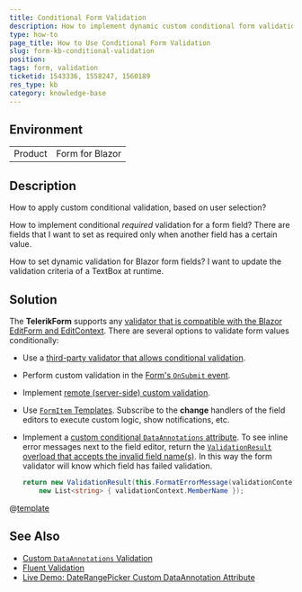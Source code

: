 ```yaml
---
title: Conditional Form Validation
description: How to implement dynamic custom conditional form validation with the Telerik Blazor Form.
type: how-to
page_title: How to Use Conditional Form Validation
slug: form-kb-conditional-validation
position: 
tags: form, validation
ticketid: 1543336, 1558247, 1560189
res_type: kb
category: knowledge-base
---
```


## Environment

<table>
    <tbody>
        <tr>
            <td>Product</td>
            <td>Form for Blazor</td>
        </tr>
    </tbody>
</table>


## Description

How to apply custom conditional validation, based on user selection?

How to implement conditional *required* validation for a form field? There are fields that I want to set as required only when another field has a certain value.

How to set dynamic validation for Blazor form fields? I want to update the validation criteria of a TextBox at runtime.


## Solution

The **TelerikForm** supports any [validator that is compatible with the Blazor EditForm and EditContext](slug:form-validation). There are several options to validate form values conditionally:

* Use a [third-party validator that allows conditional validation](slug:form-validation#fluent-validation).
* Perform custom validation in the [Form's `OnSubmit` event](slug:form-events#onsubmit).
* Implement [remote (server-side) custom validation](https://github.com/telerik/blazor-ui/tree/master/form/remote-validation).
* Use [`FormItem` Templates](slug:form-formitems-template). Subscribe to the **change** handlers of the field editors to execute custom logic, show notifications, etc.
* Implement a [custom conditional `DataAnnotations` attribute](slug:validation-kb-custom-dataannotations-validator). To see inline error messages next to the field editor, return the [`ValidationResult` overload that accepts the invalid field name(s)](https://learn.microsoft.com/en-us/dotnet/api/system.componentmodel.dataannotations.validationresult). In this way the form validator will know which field has failed validation.

    <div class="skip-repl"></div>

    ````CS
    return new ValidationResult(this.FormatErrorMessage(validationContext.DisplayName),
        new List<string> { validationContext.MemberName });
    ````

@[template](/_contentTemplates/common/form-validation.md#note-telerik-role-in-validation)

## See Also

* [Custom `DataAnnotations` Validation](slug:validation-kb-custom-dataannotations-validator)
* [Fluent Validation](slug:form-validation#fluent-validation)
* [Live Demo: DateRangePicker Custom DataAnnotation Attribute](https://demos.telerik.com/blazor-ui/daterangepicker/validation)
